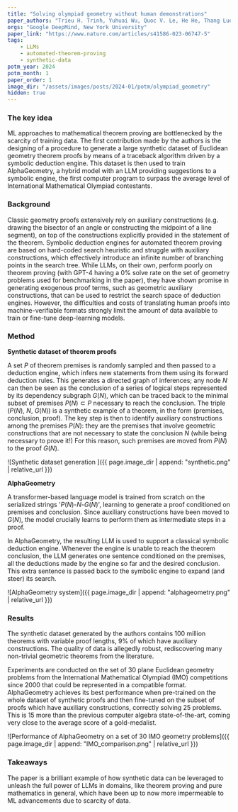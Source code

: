 ```yaml
---
title: "Solving olympiad geometry without human demonstrations"
paper_authors: "Trieu H. Trinh, Yuhuai Wu, Quoc V. Le, He He, Thang Luong"
orgs: "Google DeepMind, New York University"
paper_link: "https://www.nature.com/articles/s41586-023-06747-5"
tags:
    - LLMs
    - automated-theorem-proving
    - synthetic-data
potm_year: 2024
potm_month: 1
paper_order: 1
image_dir: "/assets/images/posts/2024-01/potm/olympiad_geometry"
hidden: true
--- 
```


### The key idea

ML approaches to mathematical theorem proving are bottlenecked by the scarcity of training data. The first contribution made by the authors is the designing of a procedure to generate a large synthetic dataset of Euclidean geometry theorem proofs by means of a traceback algorithm driven by a symbolic deduction engine. This dataset is then used to train AlphaGeometry, a hybrid model with an LLM providing suggestions to a symbolic engine, the first computer program to surpass the average level of International Mathematical Olympiad contestants.

### Background

Classic geometry proofs extensively rely on auxiliary constructions (e.g. drawing the bisector of an angle or constructing the midpoint of a line segment), on top of the constructions explicitly provided in the statement of the theorem. Symbolic deduction engines for automated theorem proving are based on hard-coded search heuristic and struggle with auxiliary constructions, which effectively introduce an infinite number of branching points in the search tree. While LLMs, on their own, perform poorly on theorem proving (with GPT-4 having a 0% solve rate on the set of geometry problems used for benchmarking in the paper), they have shown promise in generating exogenous proof terms, such as geometric auxiliary constructions, that can be used to restrict the search space of deduction engines. However, the difficulties and costs of translating human proofs into machine-verifiable formats strongly limit the amount of data available to train or fine-tune deep-learning models. 

### Method

**Synthetic dataset of theorem proofs**

A set $P$ of theorem premises is randomly sampled and then passed to a deduction engine, which infers new statements from them using its forward deduction rules. This generates a directed graph of inferences; any node $N$ can then be seen as the conclusion of a series of logical steps represented by its dependency subgraph $G(N)$, which can be traced back to the minimal subset of premises $P(N) \subset P$ necessary to reach the conclusion. The triple $(P(N)$, $N$, $G(N))$ is a synthetic example of a theorem, in the form (premises, conclusion, proof). The key step is then to identify auxiliary constructions among the premises $P(N)$: they are the premises that involve geometric constructions that are not necessary to state the conclusion $N$ (while being necessary to prove it!) For this reason, such premises are moved from $P(N)$ to the proof $G(N)$.

![Synthetic dataset generation ]({{ page.image_dir | append: "synthetic.png" | relative_url }})

**AlphaGeometry**

A transformer-based language model is trained from scratch on the serialized strings '$P(N)$-$N$-$G(N)$', learning to generate a proof conditioned on premises and conclusion. Since auxiliary constructions have been moved to $G(N)$, the model crucially learns to perform them as intermediate steps in a proof.

In AlphaGeometry, the resulting LLM is used to support a classical symbolic deduction engine. Whenever the engine is unable to reach the theorem conclusion, the LLM generates one sentence conditioned on the premises, all the deductions made by the engine so far and the desired conclusion. This extra sentence is passed back to the symbolic engine to expand (and steer) its search.

![AlphaGeometry system]({{ page.image_dir | append: "alphageometry.png" | relative_url }})

### Results

The synthetic dataset generated by the authors contains 100 million theorems with variable proof lengths, 9% of which have auxiliary constructions. The quality of data is allegedly robust, rediscovering many non-trivial geometric theorems from the literature.

Experiments are conducted on the set of 30 plane Euclidean geometry problems from the International Mathematical Olympiad (IMO) competitions since 2000 that could be represented in a compatible format. AlphaGeometry achieves its best performance when pre-trained on the whole dataset of synthetic proofs and then fine-tuned on the subset of proofs which have auxiliary constructions, correctly solving 25 problems. This is 15 more than the previous computer algebra state-of-the-art, coming very close to the average score of a gold-medalist.

![Performance of AlphaGeometry on a set of 30 IMO geometry problems]({{ page.image_dir | append: "IMO_comparison.png" | relative_url }})


### Takeaways

The paper is a brilliant example of how synthetic data can be leveraged to unleash the full power of LLMs in domains, like theorem proving and pure mathematics in general, which have been up to now more impermeable to ML advancements due to scarcity of data.